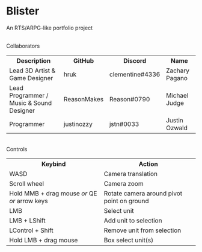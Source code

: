 # Blister
An RTS/ARPG-like portfolio project

<br />
Collaborators
<table>
  <tr>
    <th>Description</th>
    <th>GitHub</th>
    <th>Discord</th>
    <th>Name</th>
  </tr>
  <tr>
    <td>Lead 3D Artist & Game Designer</td>
    <td>hruk</td>
    <td>clementine#4336</td>
    <td>Zachary Pagano</td>
  </tr>
  <tr>
    <td>Lead Programmer / Music & Sound Designer</td>
    <td>ReasonMakes</td>
    <td>Reason#0790</td>
    <td>Michael Judge</td>
  </tr>
  <tr>
    <td>Programmer</td>
    <td>justinozzy</td>
    <td>jstn#0033</td>
    <td>Justin Ozwald</td>
  </tr>
</table>
<br />
Controls
<table>
  <tr>
    <th>Keybind</th>
    <th>Action</th>
  </tr>
    <td>WASD</td>
    <td>Camera translation</td>
  </tr>
  <tr>
    <td>Scroll wheel</td>
    <td>Camera zoom</td>
  </tr>
  <tr>
    <td>Hold MMB + drag mouse <i>or</i> QE <i>or</i> arrow keys</td>
    <td>Rotate camera around pivot point on ground</td>
  </tr>
  <tr>
    <td>LMB</td>
    <td>Select unit</td>
  </tr>
  <tr>
    <td>LMB + LShift</td>
    <td>Add unit to selection</td>
  </tr>
  <tr>
    <td>LControl + Shift</td>
    <td>Remove unit from selection</td>
  </tr>
  <tr>
    <td>Hold LMB + drag mouse</td>
    <td>Box select unit(s)</td>
  </tr>
</table>
